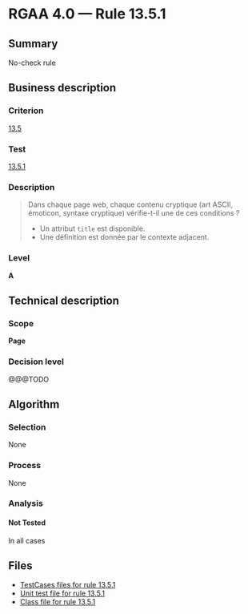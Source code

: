 # RGAA 4.0 — Rule 13.5.1

## Summary

No-check rule

## Business description

### Criterion

[13.5](https://www.numerique.gouv.fr/publications/rgaa-accessibilite/methode/criteres/#crit-13-5)

### Test

[13.5.1](https://www.numerique.gouv.fr/publications/rgaa-accessibilite/methode/criteres/#test-13-5-1)

### Description

> Dans chaque page web, chaque contenu cryptique (art ASCII, émoticon, syntaxe cryptique) vérifie-t-il une de ces conditions ?
> 
> * Un attribut `title` est disponible.
> * Une définition est donnée par le contexte adjacent.

### Level

**A**


## Technical description

### Scope

**Page**

### Decision level

@@@TODO


## Algorithm

### Selection

None

### Process

None

### Analysis

#### Not Tested

In all cases


## Files

- [TestCases files for rule 13.5.1](https://gitlab.com/asqatasun/Asqatasun/-/tree/v5/rules/rules-rgaa4.0/src/test/resources/testcases/rgaa40/Rgaa40Rule130501/)
- [Unit test file for rule 13.5.1](https://gitlab.com/asqatasun/Asqatasun/-/blob/v5/rules/rules-rgaa4.0/src/test/java/org/asqatasun/rules/rgaa40/Rgaa40Rule130501Test.java)
- [Class file for rule 13.5.1](https://gitlab.com/asqatasun/Asqatasun/-/blob/v5/rules/rules-rgaa4.0/src/main/java/org/asqatasun/rules/rgaa40/Rgaa40Rule130501.java)


